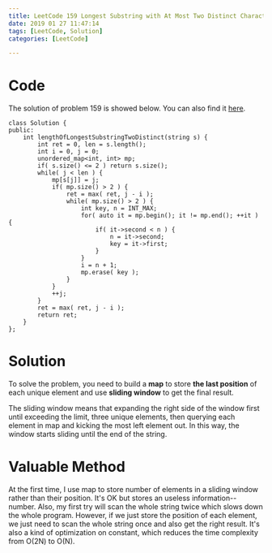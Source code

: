 ```yaml
---
title: LeetCode 159 Longest Substring with At Most Two Distinct Characters
date: 2019 01 27 11:47:14
tags: [LeetCode, Solution]
categories: [LeetCode]

---
```


# Code

The solution of problem 159 is showed below. You can also find it [here](https://github.com/lrscy/LeetCode/blob/master/Algorithm/159-Longest%20Substring%20with%20At%20Most%20Two%20Distinct%20Characters.cpp).

```
class Solution {
public:
    int lengthOfLongestSubstringTwoDistinct(string s) {
        int ret = 0, len = s.length();
        int i = 0, j = 0;
        unordered_map<int, int> mp;
        if( s.size() <= 2 ) return s.size();
        while( j < len ) {
            mp[s[j]] = j;
            if( mp.size() > 2 ) {
                ret = max( ret, j - i );
                while( mp.size() > 2 ) {
                    int key, n = INT_MAX;
                    for( auto it = mp.begin(); it != mp.end(); ++it ) {
                        if( it->second < n ) {
                            n = it->second;
                            key = it->first;
                        }
                    }
                    i = n + 1;
                    mp.erase( key );
                }
            }
            ++j;
        }
        ret = max( ret, j - i );
        return ret;
    }
};
```

# Solution

To solve the problem, you need to build a **map** to store **the last position** of each unique element and use **sliding window** to get the final result.

The sliding window means that expanding the right side of the window first until exceeding the limit, three unique elements, then querying each element in map and kicking the most left element out. In this way, the window starts sliding until the end of the string.

# Valuable Method

At the first time, I use map to store number of elements in a sliding window rather than their position. It's OK but stores an useless information--number. Also, my first try will scan the whole string twice which slows down the whole program. However, if we just store the position of each element, we just need to scan the whole string once and also get the right result. It's also a kind of optimization on constant, which reduces the time complexity from O(2N) to O(N).
